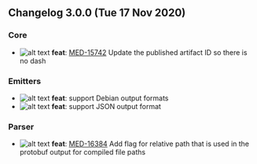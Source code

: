 ## Changelog 3.0.0 (Tue 17 Nov 2020)
### Core
* ![alt text](https://s3.us-east-2.amazonaws.com/mediator-ui-static-assets/changelog-major-12x12.png "major") __feat__: [MED-15742](https://go/jira/browse/MED-15742) Update the published artifact ID so there is no dash
### Emitters
* ![alt text](https://s3.us-east-2.amazonaws.com/mediator-ui-static-assets/changelog-minor-12x12.png "minor") __feat__: support Debian output formats
* ![alt text](https://s3.us-east-2.amazonaws.com/mediator-ui-static-assets/changelog-minor-12x12.png "minor") __feat__: support JSON output format
### Parser
* ![alt text](https://s3.us-east-2.amazonaws.com/mediator-ui-static-assets/changelog-minor-12x12.png "minor") __feat__: [MED-16384](https://go/jira/browse/MED-16384) Add flag for relative path that is used in the protobuf output for compiled file paths



